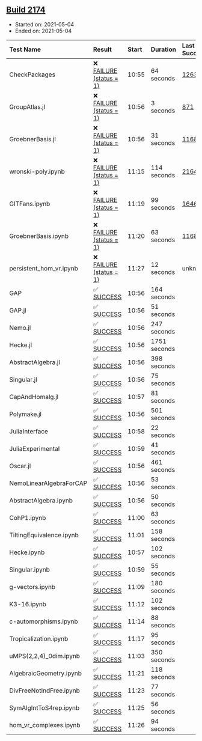 ## [Build 2174](https://oscarci.mathematik.uni-kl.de/job/oscar-stable/2174/)

* Started on: 2021-05-04
* Ended on: 2021-05-04

| Test Name    | Result | Start | Duration | Last Success | First Failure |
|:-------------|:-------|:------|:---------|:-------------|:--------------|
| CheckPackages | ❌ [FAILURE (status = 1)](https://oscarci.mathematik.uni-kl.de/job/oscar-stable/2174/artifact/logs/build-2174/CheckPackages.log) | 10:55 | 64 seconds | [1263](https://oscarci.mathematik.uni-kl.de/job/oscar-stable/1263/) | [1264](https://oscarci.mathematik.uni-kl.de/job/oscar-stable/1264/) |
| GroupAtlas.jl | ❌ [FAILURE (status = 1)](https://oscarci.mathematik.uni-kl.de/job/oscar-stable/2174/artifact/logs/build-2174/GroupAtlas.jl.log) | 10:56 | 3 seconds | [871](https://oscarci.mathematik.uni-kl.de/job/oscar-stable/871/) | [872](https://oscarci.mathematik.uni-kl.de/job/oscar-stable/872/) |
| GroebnerBasis.jl | ❌ [FAILURE (status = 1)](https://oscarci.mathematik.uni-kl.de/job/oscar-stable/2174/artifact/logs/build-2174/GroebnerBasis.jl.log) | 10:56 | 31 seconds | [1168](https://oscarci.mathematik.uni-kl.de/job/oscar-stable/1168/) | [1169](https://oscarci.mathematik.uni-kl.de/job/oscar-stable/1169/) |
| wronski-poly.ipynb | ❌ [FAILURE (status = 1)](https://oscarci.mathematik.uni-kl.de/job/oscar-stable/2174/artifact/logs/build-2174/wronski-poly.ipynb.log) | 11:15 | 114 seconds | [2164](https://oscarci.mathematik.uni-kl.de/job/oscar-stable/2164/) | [2165](https://oscarci.mathematik.uni-kl.de/job/oscar-stable/2165/) |
| GITFans.ipynb | ❌ [FAILURE (status = 1)](https://oscarci.mathematik.uni-kl.de/job/oscar-stable/2174/artifact/logs/build-2174/GITFans.ipynb.log) | 11:19 | 99 seconds | [1646](https://oscarci.mathematik.uni-kl.de/job/oscar-stable/1646/) | [1647](https://oscarci.mathematik.uni-kl.de/job/oscar-stable/1647/) |
| GroebnerBasis.ipynb | ❌ [FAILURE (status = 1)](https://oscarci.mathematik.uni-kl.de/job/oscar-stable/2174/artifact/logs/build-2174/GroebnerBasis.ipynb.log) | 11:20 | 63 seconds | [1168](https://oscarci.mathematik.uni-kl.de/job/oscar-stable/1168/) | [1169](https://oscarci.mathematik.uni-kl.de/job/oscar-stable/1169/) |
| persistent_hom_vr.ipynb | ❌ [FAILURE (status = 1)](https://oscarci.mathematik.uni-kl.de/job/oscar-stable/2174/artifact/logs/build-2174/persistent_hom_vr.ipynb.log) | 11:27 | 12 seconds | unknown | unknown |
| GAP | ✅ [SUCCESS](https://oscarci.mathematik.uni-kl.de/job/oscar-stable/2174/artifact/logs/build-2174/GAP.log) | 10:56 | 164 seconds |  |  |
| GAP.jl | ✅ [SUCCESS](https://oscarci.mathematik.uni-kl.de/job/oscar-stable/2174/artifact/logs/build-2174/GAP.jl.log) | 10:56 | 51 seconds |  |  |
| Nemo.jl | ✅ [SUCCESS](https://oscarci.mathematik.uni-kl.de/job/oscar-stable/2174/artifact/logs/build-2174/Nemo.jl.log) | 10:56 | 247 seconds |  |  |
| Hecke.jl | ✅ [SUCCESS](https://oscarci.mathematik.uni-kl.de/job/oscar-stable/2174/artifact/logs/build-2174/Hecke.jl.log) | 10:56 | 1751 seconds |  |  |
| AbstractAlgebra.jl | ✅ [SUCCESS](https://oscarci.mathematik.uni-kl.de/job/oscar-stable/2174/artifact/logs/build-2174/AbstractAlgebra.jl.log) | 10:56 | 398 seconds |  |  |
| Singular.jl | ✅ [SUCCESS](https://oscarci.mathematik.uni-kl.de/job/oscar-stable/2174/artifact/logs/build-2174/Singular.jl.log) | 10:56 | 75 seconds |  |  |
| CapAndHomalg.jl | ✅ [SUCCESS](https://oscarci.mathematik.uni-kl.de/job/oscar-stable/2174/artifact/logs/build-2174/CapAndHomalg.jl.log) | 10:57 | 81 seconds |  |  |
| Polymake.jl | ✅ [SUCCESS](https://oscarci.mathematik.uni-kl.de/job/oscar-stable/2174/artifact/logs/build-2174/Polymake.jl.log) | 10:56 | 501 seconds |  |  |
| JuliaInterface | ✅ [SUCCESS](https://oscarci.mathematik.uni-kl.de/job/oscar-stable/2174/artifact/logs/build-2174/JuliaInterface.log) | 10:58 | 22 seconds |  |  |
| JuliaExperimental | ✅ [SUCCESS](https://oscarci.mathematik.uni-kl.de/job/oscar-stable/2174/artifact/logs/build-2174/JuliaExperimental.log) | 10:59 | 41 seconds |  |  |
| Oscar.jl | ✅ [SUCCESS](https://oscarci.mathematik.uni-kl.de/job/oscar-stable/2174/artifact/logs/build-2174/Oscar.jl.log) | 10:56 | 461 seconds |  |  |
| NemoLinearAlgebraForCAP | ✅ [SUCCESS](https://oscarci.mathematik.uni-kl.de/job/oscar-stable/2174/artifact/logs/build-2174/NemoLinearAlgebraForCAP.log) | 10:56 | 53 seconds |  |  |
| AbstractAlgebra.ipynb | ✅ [SUCCESS](https://oscarci.mathematik.uni-kl.de/job/oscar-stable/2174/artifact/logs/build-2174/AbstractAlgebra.ipynb.log) | 10:56 | 50 seconds |  |  |
| CohP1.ipynb | ✅ [SUCCESS](https://oscarci.mathematik.uni-kl.de/job/oscar-stable/2174/artifact/logs/build-2174/CohP1.ipynb.log) | 11:00 | 63 seconds |  |  |
| TiltingEquivalence.ipynb | ✅ [SUCCESS](https://oscarci.mathematik.uni-kl.de/job/oscar-stable/2174/artifact/logs/build-2174/TiltingEquivalence.ipynb.log) | 11:01 | 158 seconds |  |  |
| Hecke.ipynb | ✅ [SUCCESS](https://oscarci.mathematik.uni-kl.de/job/oscar-stable/2174/artifact/logs/build-2174/Hecke.ipynb.log) | 10:57 | 102 seconds |  |  |
| Singular.ipynb | ✅ [SUCCESS](https://oscarci.mathematik.uni-kl.de/job/oscar-stable/2174/artifact/logs/build-2174/Singular.ipynb.log) | 10:59 | 55 seconds |  |  |
| g-vectors.ipynb | ✅ [SUCCESS](https://oscarci.mathematik.uni-kl.de/job/oscar-stable/2174/artifact/logs/build-2174/g-vectors.ipynb.log) | 11:09 | 180 seconds |  |  |
| K3-16.ipynb | ✅ [SUCCESS](https://oscarci.mathematik.uni-kl.de/job/oscar-stable/2174/artifact/logs/build-2174/K3-16.ipynb.log) | 11:12 | 102 seconds |  |  |
| c-automorphisms.ipynb | ✅ [SUCCESS](https://oscarci.mathematik.uni-kl.de/job/oscar-stable/2174/artifact/logs/build-2174/c-automorphisms.ipynb.log) | 11:14 | 88 seconds |  |  |
| Tropicalization.ipynb | ✅ [SUCCESS](https://oscarci.mathematik.uni-kl.de/job/oscar-stable/2174/artifact/logs/build-2174/Tropicalization.ipynb.log) | 11:17 | 95 seconds |  |  |
| uMPS(2,2,4)_0dim.ipynb | ✅ [SUCCESS](https://oscarci.mathematik.uni-kl.de/job/oscar-stable/2174/artifact/logs/build-2174/uMPS-2-2-4-_0dim.ipynb.log) | 11:03 | 350 seconds |  |  |
| AlgebraicGeometry.ipynb | ✅ [SUCCESS](https://oscarci.mathematik.uni-kl.de/job/oscar-stable/2174/artifact/logs/build-2174/AlgebraicGeometry.ipynb.log) | 11:21 | 118 seconds |  |  |
| DivFreeNotIndFree.ipynb | ✅ [SUCCESS](https://oscarci.mathematik.uni-kl.de/job/oscar-stable/2174/artifact/logs/build-2174/DivFreeNotIndFree.ipynb.log) | 11:23 | 77 seconds |  |  |
| SymAlgIntToS4rep.ipynb | ✅ [SUCCESS](https://oscarci.mathematik.uni-kl.de/job/oscar-stable/2174/artifact/logs/build-2174/SymAlgIntToS4rep.ipynb.log) | 11:25 | 56 seconds |  |  |
| hom_vr_complexes.ipynb | ✅ [SUCCESS](https://oscarci.mathematik.uni-kl.de/job/oscar-stable/2174/artifact/logs/build-2174/hom_vr_complexes.ipynb.log) | 11:26 | 94 seconds |  |  |
